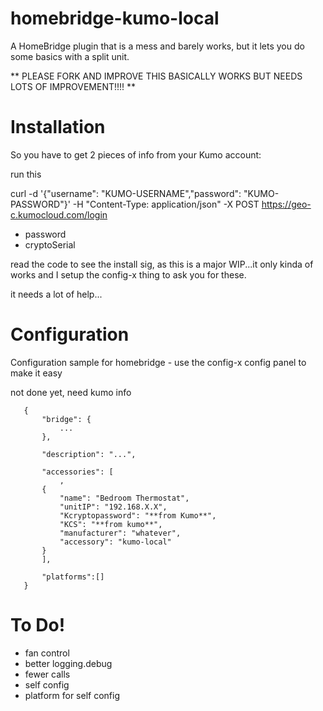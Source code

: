 # homebridge-kumo-local

A HomeBridge plugin that is a mess and barely works, but it lets you do some basics with a split unit.

** PLEASE FORK AND IMPROVE THIS BASICALLY WORKS BUT NEEDS LOTS OF IMPROVEMENT!!!! **

# Installation

So you have to get 2 pieces of info from your Kumo account:

run this

curl -d '{"username": "KUMO-USERNAME","password": "KUMO-PASSWORD"}' -H "Content-Type: application/json" -X POST https://geo-c.kumocloud.com/login

* password
* cryptoSerial

read the code to see the install sig, as this is a major WIP...it only kinda of works and I setup the config-x thing to ask you for these.

it needs a lot of help...

# Configuration

Configuration sample for homebridge - use the config-x config panel to make it easy

not done yet, need kumo info

 ```
    {
        "bridge": {
            ...
        },
        
        "description": "...",

        "accessories": [
            ,
        {
            "name": "Bedroom Thermostat",
            "unitIP": "192.168.X.X",
            "Kcryptopassword": "**from Kumo**",
            "KCS": "**from kumo**",
            "manufacturer": "whatever",
            "accessory": "kumo-local"
        }
        ],

        "platforms":[]
    }
```

# To Do!
* fan control
* better logging.debug
* fewer calls
* self config
* platform for self config
